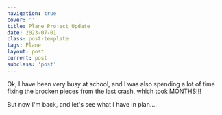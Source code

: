 ```yaml
---
navigation: true
cover: ''
title: Plane Project Update
date: 2023-07-01
class: post-template
tags: Plane
layout: post
current: post
subclass: 'post'
---
```


Ok, I have been very busy at school, and I was also spending a lot of time fixing the brocken pieces from the last crash, which took MONTHS!!!

But now I'm back, and let's see what I have in plan....


